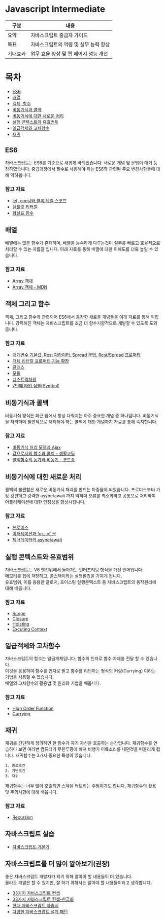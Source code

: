 # Javascript Intermediate

<table>
    <thead>
        <th>구분</th>
        <th>내용</th>
    </thead>
    <tbody>
        <tr>
            <td>요약</td>
            <td>자바스크립트 중급자 가이드</td>
        </tr>
        <tr>
            <td>목표</td>
            <td>자바스크립트의 역량 및 실무 능력 향상</td>
        </tr>
        <tr>
            <td>기대효과</td>
            <td>업무 효율 향상 및 웹 페이지 성능 개선</td>
        </tr>
    </tbody>
</table>

# 목차
- [ES6](#ES6)
- [배열](#배열)
- [객체, 함수](#객체,-함수)
- [비동기식과 콜백](#비동기식과-콜백)
- [비동기식에 대한 새로운 처리](#비동기식에-대한-새로운-처리)
- [실행 콘텍스트와 유효범위](#실행-콘텍스트와-유효범위)
- [일급객체와 고차함수](#일급객체와-고차함수)
- [재귀](#재귀)

## ES6
자바스크립트는 ES6를 기준으로 새롭게 바뀌었습니다. 새로운 개념 및 문법이 대거 등장하였습니다.
중급과정에서 필수로 사용해야 하는 ES6와 관련된 주요 변경사항들에 대해 익혀봅니다.

### 참고 자료
- [let, const와 블록 레벨 스코프](https://poiemaweb.com/es6-block-scope)
- [템플릿 리터럴](https://poiemaweb.com/es6-template-literals)
- [화살표 함수](https://poiemaweb.com/es6-arrow-function)

## 배열
배열에는 많은 함수가 존재하며, 배열을 능숙하게 다루는것이 실무를 빠르고 효율적으로 처리할 수 있는 지름길 입니다.
아래 자료를 통해 배열에 대한 이해도를 더욱 높일 수 있습니다.

### 참고 자료
- [Array 객체](https://poiemaweb.com/js-array)
- [Array 객체 - MDN](https://developer.mozilla.org/ko/docs/Web/JavaScript/Reference/Global_Objects/Array)

## 객체 그리고 함수
객체, 그리고 함수와 관련되어 ES6에서 등장한 새로운 개념들을 아래 자료를 통해 익힙니다.
강력해진 객체는 자바스크립트를 조금 더 함수지향적으로 개발할 수 있도록 도와줍니다.

### 참고 자료
- [매개변수 기본값, Rest 파라미터, Spread 문법, Rest/Spread 프로퍼티](https://poiemaweb.com/es6-extended-parameter-handling)
- [객체 리터럴 프로퍼티 기능 확장](https://poiemaweb.com/es6-enhanced-object-property)
- [클래스](https://poiemaweb.com/es6-class)
- [모듈](https://poiemaweb.com/es6-module)
- [디스트럭처링](https://poiemaweb.com/es6-destructuring)
- [7번째 타입 심볼(Symbol)](https://poiemaweb.com/es6-symbol)

## 비동기식과 콜백
비동기식 방식은 최근 웹에서 항상 다뤄지는 아주 중요한 개념 중 하나입니다.
비동기식을 처리하며 필연적으로 처리해야 하는 콜백에 대한 개념까지 자료를 통해 숙지합니다.

### 참고 자료
- [비동기식 처리 모델과 Ajax](https://poiemaweb.com/js-ajax)
- [값으로서의 함수와 콜백 - 생활코딩](https://www.opentutorials.org/course/743/6508)
- [콜백함수의 동기와 비동기 - 코드종](https://www.youtube.com/watch?v=j0Viy3v97gY&list=PLuBMRNcyzsWxcnDdAmJWyWYXuExyP9aS1&index=3)

## 비동기식에 대한 새로운 처리
콜백의 불편함은 새로운 비동기식 처리를 만드는 마중물이 되었습니다.
프로미스부터 가장 강편하고 강력한 async/await 까지 익히며 오류를 최소화하고 공통으로 처리하여 어플리케이션에 대한 안정성을 향상시킵니다. 

### 참고 자료
- [프로미스](https://poiemaweb.com/es6-promise)
- [이터레이션과 for...of 문](https://poiemaweb.com/es6-iteration-for-of)
- [제너레이터와 async/await](https://poiemaweb.com/es6-generator)

## 실행 콘텍스트와 유효범위

자바스크립트는 V8 앤진위에서 돌아가는 인터프리팅 형식을 가진 언어입니다.  
메모리를 힙에 저장하고, 콜스택이라는 실행환경을 가지게 됩니다.  
유효범위, 이를 응용한 클로저, 호이스팅 실행콘텍스트 등 자바스크립트의 동작원리에 대해 배웁니다.

### 참고 자료
- [Scope](http://www.nextree.co.kr/p7363/)
- [Closure](https://hyunseob.github.io/2016/08/30/javascript-closure/)
- [Hoisting](https://gmlwjd9405.github.io/2019/04/22/javascript-hoisting.html)
- [Excuting Context](https://joshua1988.github.io/web-development/translation/javascript/how-js-works-inside-engine/)

## 일급객체와 고차함수

자바스크립트의 함수는 일급개체입니다. 함수의 인자로 함수 자체를 전달 할 수 있습니다.  
이것을 응용하여 함수를 인자로 받고 함수를 리턴하는 형식의 커링(Currying) 이라는 기법을 사용할 수 있습니다.  
배열의 고차함수의 활용법 및 원리와 기법을 배웁니다.

### 참고 자료
- [High Order Function](https://poiemaweb.com/js-array-higher-order-function)
- [Currying](https://www.zerocho.com/category/JavaScript/post/579236d08241b6f43951af18)

## 재귀

재귀를 간단하게 정의하면 한 함수가 자기 자신을 호출하는 순간입니다.
재귀함수를 연습하다 보면 여러번 컴퓨터가 무한루핑에 빠져 비행기 이륙소리를 내던것을 떠올리게 됩니다.
재귀함수는 3가지 중요한 특성이 있습니다.

```text
1. 종료조건
2. 기반조건
3. 재귀
```

재귀함수는 너무 많이 호출되면 스택을 터트리는 주범이기도 합니다.
재귀함수의 활용 및 주의사항에 대해 배웁니다.

### 참고 자료

- [Recursion](https://velog.io/@jakeseo_me/%EC%9E%90%EB%B0%94%EC%8A%A4%ED%81%AC%EB%A6%BD%ED%8A%B8-%EA%B0%9C%EB%B0%9C%EC%9E%90%EB%9D%BC%EB%A9%B4-%EC%95%8C%EC%95%84%EC%95%BC-%ED%95%A0-33%EA%B0%80%EC%A7%80-%EA%B0%9C%EB%85%90-23-%EC%9E%90%EB%B0%94%EC%8A%A4%ED%81%AC%EB%A6%BD%ED%8A%B8-%EC%9E%90%EB%B0%94%EC%8A%A4%ED%81%AC%EB%A6%BD%ED%8A%B8-%EC%9E%AC%EA%B7%80Recursion-%EC%9D%B4%ED%95%B4%ED%95%98%EA%B8%B0)

## 자바스크립트 실습
- [자바스크립트 기본기](https://www.youtube.com/watch?v=wUHncG3VwPw&list=PL7jH19IHhOLM8YwJMTa3UkXZN-LldYnyK)

## 자바스크립트를 더 많이 알아보기(권장)

좋은 자바스크립트 개발자가 되기 위해 알아야 할 내용들이 더 있습니다.  
몰라도 개발은 할 수 있지만, 잘 하기 위해서는 알아야 할 내용들이라고 생각합니다.

- [33가지 자바스크립트 컨셉](https://github.com/leonardomso/33-js-concepts)
- [33가지 자바스크립트 컨셉-한글화](https://github.com/Lee-hyuna/33-js-concepts-kr/wiki)
- [현대 자바스크립트 자습서](https://javascript.info/)
- [다양한 자바스크립트 설계 패턴](https://www.dofactory.com/javascript/design-patterns)
